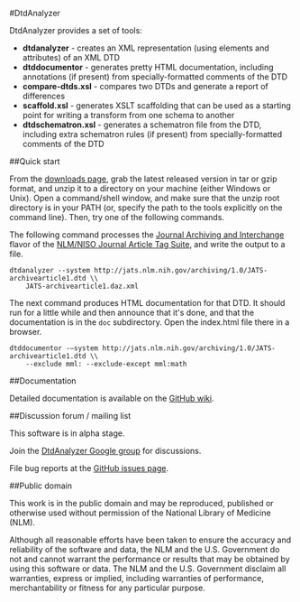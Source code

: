 ﻿#DtdAnalyzer

DtdAnalyzer provides a set of tools:

* **dtdanalyzer** - creates an XML representation (using elements and attributes) 
  of an XML DTD
* **dtddocumentor** - generates pretty HTML documentation, including annotations (if 
  present) from specially-formatted comments of the DTD
* **compare-dtds.xsl** - compares two DTDs and generate a report of differences
* **scaffold.xsl** - generates XSLT scaffolding that can be used as a starting point 
  for writing a transform from one schema to another
* **dtdschematron.xsl** - generates a schematron file from the DTD, including extra 
  schematron rules (if present) from specially-formatted comments of the DTD

##Quick start

From the [downloads page](https://github.com/NCBITools/DtdAnalyzer/downloads), grab
the latest released version in tar or gzip format, and unzip it to a directory on
your machine (either Windows or Unix).  Open a command/shell window, and make sure 
that the unzip root directory is in your PATH (or, specify the path to the tools
explicitly on the command line).  Then, try one of the following commands.

The following command processes the [Journal Archiving and 
Interchange](http://jats.nlm.nih.gov/archiving/1.0/dtd.html) flavor of the 
[NLM/NISO Journal Article Tag Suite](http://jats.nlm.nih.gov/), and write the output to a
file.

    dtdanalyzer --system http://jats.nlm.nih.gov/archiving/1.0/JATS-archivearticle1.dtd \\
        JATS-archivearticle1.daz.xml

The next command produces HTML documentation for that DTD.  It should run for a 
little while and then announce that it's done, and that the documentation is in the 
`doc` subdirectory.  Open the index.html file there in a browser.

    dtddocumentor -–system http://jats.nlm.nih.gov/archiving/1.0/JATS-archivearticle1.dtd \\
        --exclude mml: --exclude-except mml:math

##Documentation

Detailed documentation is available on the [GitHub 
wiki](https://github.com/NCBITools/DtdAnalyzer/wiki).

##Discussion forum / mailing list

This software is in alpha stage. 

Join the [DtdAnalyzer Google group](https://groups.google.com/d/forum/dtdanalyzer) 
for discussions.

File bug reports at the [GitHub issues page](https://github.com/NCBITools/DtdAnalyzer/issues).

##Public domain

This work is in the public domain and may be reproduced, published or otherwise
used without permission of the National Library of Medicine (NLM).
 
Although all reasonable efforts have been taken to ensure the accuracy
and reliability of the software and data, the NLM and the U.S.
Government do not and cannot warrant the performance or results that
may be obtained by using this software or data. The NLM and the U.S.
Government disclaim all warranties, express or implied, including
warranties of performance, merchantability or fitness for any
particular purpose.

